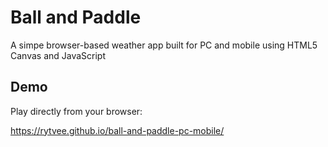 # Ball and Paddle

A simpe browser-based weather app built for PC and mobile using HTML5 Canvas and JavaScript


## Demo

Play directly from your browser:

https://rytvee.github.io/ball-and-paddle-pc-mobile/
